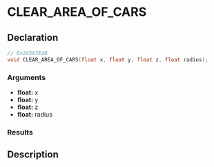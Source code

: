 # CLEAR_AREA_OF_CARS

## Declaration
```cpp
// 0x24367E48
void CLEAR_AREA_OF_CARS(float x, float y, float z, float radius);
```

### Arguments
- **float:** x
- **float:** y
- **float:** z
- **float:** radius

### Results

## Description
